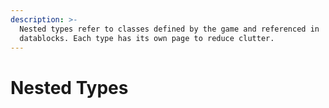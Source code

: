 ```yaml
---
description: >-
  Nested types refer to classes defined by the game and referenced in
  datablocks. Each type has its own page to reduce clutter.
---
```


# Nested Types

